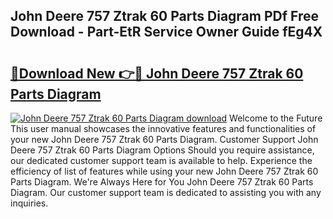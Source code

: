 ## John Deere 757 Ztrak 60 Parts Diagram PDf Free Download - Part-EtR Service Owner Guide fEg4X

# <h2><a href="http://dfj42a.blite.top/?on=John+Deere+757+Ztrak+60+Parts+Diagram">🔗Download New 👉🔴 John Deere 757 Ztrak 60 Parts Diagram</a></h2>

[![John Deere 757 Ztrak 60 Parts Diagram download](https://i.imgur.com/lujVjoI.png)](http://dfj42a.blite.top/?on=John+Deere+757+Ztrak+60+Parts+Diagram)
Welcome to the Future This user manual showcases the innovative features and functionalities of your new John Deere 757 Ztrak 60 Parts Diagram. Customer Support John Deere 757 Ztrak 60 Parts Diagram Options Should you require assistance, our dedicated customer support team is available to help. Experience the efficiency of list of features while using your new John Deere 757 Ztrak 60 Parts Diagram. We're Always Here for You John Deere 757 Ztrak 60 Parts Diagram. Our customer support team is dedicated to assisting you with any inquiries.
